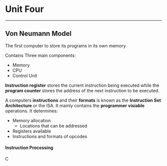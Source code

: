 # Unit Four
---
## Von Neumann Model

The first computer to store its programs in its own memory

Contains Three main components:
- Memory
- CPU
- Control Unit

**Instruction register** stores the current instruction being executed while the **program counter** stores the address of the next instruction to be executed.

A computers **instructions** and their **formats** is known as the **Instruction Set Architecture** or the ISA. It mainly contains the **programmer visiable** operations. It determines:
- Memory allocation
	- Locations that can be addressed
- Registers available
- Instructions and formats of opcodes

####  Instruction Processing
C